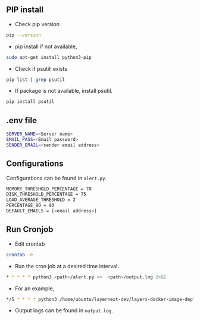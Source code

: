 ## PIP install

* Check pip version
```sh
pip --version
```

* pip install if not available,
```sh
sudo apt-get install python3-pip
```
* Check if psutill exists
```sh
pip list | grep psutil
```

* If package is not available, install psutil.
```sh
pip install psutil
```

## .env file

```sh
SERVER_NAME=<Server name>
EMAIL_PASS=<Email password>
SENDER_EMAIL=<sender email address>
```

## Configurations

Configurations can be found in `alert.py`.

```sh
MEMORY_THRESHOLD_PERCENTAGE = 70
DISK_THRESHOLD_PERCENTAGE = 75
LOAD_AVERAGE_THRESHOLD = 2
PERCENTAGE_90 = 90
DEFAULT_EMAILS = [<email address>]
```
## Run Cronjob 

* Edit crontab 
```sh
crontab -e
``` 
* Run the cron job at a desired time interval.
```sh
* * * * * python3 <path>/alert.py >>  <path>/output.log 2>&1
```
* For an example,
```sh
*/5 * * * * python3 /home/ubuntu/layernext-dev/layerx-docker-image-deploy/alert/alert.py  >>  /home/ubuntu/layernext-dev/layerx-docker-image-deploy/alert/output.log 2>&1
```
* Output logs can be found in `output.log`.



